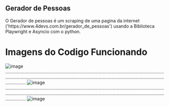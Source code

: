 <h2>Gerador de Pessoas</h2>
O Gerador de pessoas é um scraping de uma pagina da internet ('https://www.4devs.com.br/gerador_de_pessoas') usando a Biblioteca Playwright e Asyncio com o python.

<h1>Imagens do Codigo Funcionando</h1>

![image](https://github.com/GabrielFry/Gerador-de-pessoas/assets/133525434/7b35e8a4-7290-41f2-b687-863a3cfb3e1c)
........................................................................................................................................................................................................................................................................
![image](https://github.com/GabrielFry/Gerador-de-pessoas/assets/133525434/7dab3851-e4cf-4b8e-9b7e-da2b48f9dc07)
........................................................................................................................................................................................................................................................................
![image](https://github.com/GabrielFry/Gerador-de-pessoas/assets/133525434/1b36197b-830f-4816-a687-bafb214bbf37)
